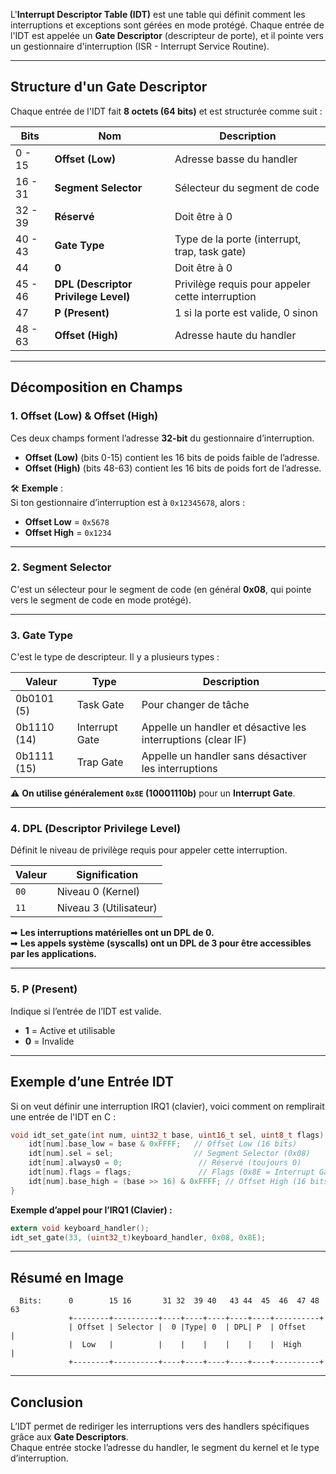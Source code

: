 L'**Interrupt Descriptor Table (IDT)** est une table qui définit comment les interruptions et exceptions sont gérées en mode protégé. Chaque entrée de l'IDT est appelée un **Gate Descriptor** (descripteur de porte), et il pointe vers un gestionnaire d'interruption (ISR - Interrupt Service Routine).

---

## **Structure d'un Gate Descriptor**
Chaque entrée de l'IDT fait **8 octets (64 bits)** et est structurée comme suit :

| **Bits**      | **Nom**                | **Description** |
|--------------|-----------------------|---------------|
| 0 - 15      | **Offset (Low)**       | Adresse basse du handler |
| 16 - 31     | **Segment Selector**   | Sélecteur du segment de code |
| 32 - 39     | **Réservé**            | Doit être à 0 |
| 40 - 43     | **Gate Type**          | Type de la porte (interrupt, trap, task gate) |
| 44          | **0**                   | Doit être à 0 |
| 45 - 46     | **DPL (Descriptor Privilege Level)** | Privilège requis pour appeler cette interruption |
| 47          | **P (Present)**         | 1 si la porte est valide, 0 sinon |
| 48 - 63     | **Offset (High)**       | Adresse haute du handler |

---

## **Décomposition en Champs**
### **1. Offset (Low) & Offset (High)**
Ces deux champs forment l’adresse **32-bit** du gestionnaire d’interruption.

- **Offset (Low)** (bits 0-15) contient les 16 bits de poids faible de l’adresse.
- **Offset (High)** (bits 48-63) contient les 16 bits de poids fort de l’adresse.

🛠 **Exemple** :  
Si ton gestionnaire d’interruption est à `0x12345678`, alors :
- **Offset Low** = `0x5678`
- **Offset High** = `0x1234`

---

### **2. Segment Selector**
C'est un sélecteur pour le segment de code (en général **0x08**, qui pointe vers le segment de code en mode protégé).

---

### **3. Gate Type**
C'est le type de descripteur. Il y a plusieurs types :

| **Valeur** | **Type** | **Description** |
|------------|---------|---------------|
| 0b0101 (5) | Task Gate | Pour changer de tâche |
| 0b1110 (14) | Interrupt Gate | Appelle un handler et désactive les interruptions (clear IF) |
| 0b1111 (15) | Trap Gate | Appelle un handler sans désactiver les interruptions |

⚠ **On utilise généralement `0x8E` (10001110b)** pour un **Interrupt Gate**.

---

### **4. DPL (Descriptor Privilege Level)**
Définit le niveau de privilège requis pour appeler cette interruption.

| **Valeur** | **Signification** |
|-----------|----------------|
| `00` | Niveau 0 (Kernel) |
| `11` | Niveau 3 (Utilisateur) |

➡ **Les interruptions matérielles ont un DPL de 0.**  
➡ **Les appels système (syscalls) ont un DPL de 3 pour être accessibles par les applications.**

---

### **5. P (Present)**
Indique si l’entrée de l’IDT est valide.

- **1** = Active et utilisable
- **0** = Invalide

---

## **Exemple d’une Entrée IDT**
Si on veut définir une interruption IRQ1 (clavier), voici comment on remplirait une entrée de l'IDT en C :

```c
void idt_set_gate(int num, uint32_t base, uint16_t sel, uint8_t flags) {
    idt[num].base_low = base & 0xFFFF;   // Offset Low (16 bits)
    idt[num].sel = sel;                  // Segment Selector (0x08)
    idt[num].always0 = 0;                 // Réservé (toujours 0)
    idt[num].flags = flags;               // Flags (0x8E = Interrupt Gate, Kernel mode)
    idt[num].base_high = (base >> 16) & 0xFFFF; // Offset High (16 bits)
}
```

**Exemple d’appel pour l’IRQ1 (Clavier) :**
```c
extern void keyboard_handler();
idt_set_gate(33, (uint32_t)keyboard_handler, 0x08, 0x8E);
```

---

## **Résumé en Image**
```
  Bits:      0        15 16       31 32  39 40   43 44  45  46  47 48       63
             +--------+----------+----+----+----+----+----+----------+
             | Offset | Selector |  0 |Type| 0  | DPL| P  | Offset    |
             |  Low   |          |    |    |    |    |    |  High     |
             +--------+----------+----+----+----+----+----+----------+
```

---

## **Conclusion**
L’IDT permet de rediriger les interruptions vers des handlers spécifiques grâce aux **Gate Descriptors**.  
Chaque entrée stocke l’adresse du handler, le segment du kernel et le type d’interruption.